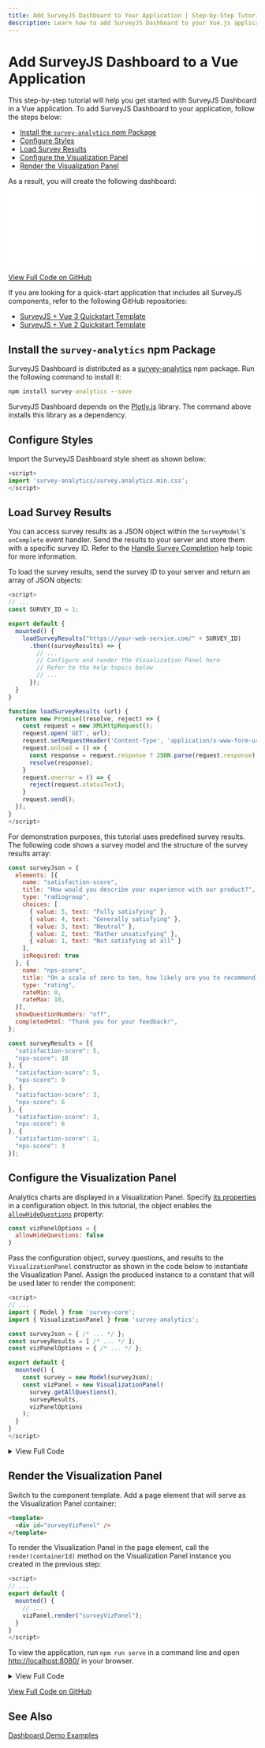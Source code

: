 ```yaml
---
title: Add SurveyJS Dashboard to Your Application | Step-by-Step Tutorial for Vue.js
description: Learn how to add SurveyJS Dashboard to your Vue.js application with this comprehensive step-by-step tutorial. Enhance your self-hosted surveying tool with powerful survey analytics capabilities.
---
```


# Add SurveyJS Dashboard to a Vue Application

This step-by-step tutorial will help you get started with SurveyJS Dashboard in a Vue application. To add SurveyJS Dashboard to your application, follow the steps below:

- [Install the `survey-analytics` npm Package](#install-the-survey-analytics-npm-package)
- [Configure Styles](#configure-styles)
- [Load Survey Results](#load-survey-results)
- [Configure the Visualization Panel](#configure-the-visualization-panel)
- [Render the Visualization Panel](#render-the-visualization-panel)

As a result, you will create the following dashboard:

<iframe src="/proxy/github/code-examples/get-started-analytics/html-css-js/index.html"
    style="width:100%; border:0; border-radius: 4px; overflow:hidden;"
></iframe>

[View Full Code on GitHub](https://github.com/surveyjs/code-examples/tree/main/get-started-analytics/vue (linkStyle))

If you are looking for a quick-start application that includes all SurveyJS components, refer to the following GitHub repositories:

- <a href="https://github.com/surveyjs/surveyjs_vue3_quickstart" target="_blank">SurveyJS + Vue 3 Quickstart Template</a>
- <a href="https://github.com/surveyjs/surveyjs_vue_quickstart" target="_blank">SurveyJS + Vue 2 Quickstart Template</a>

## Install the `survey-analytics` npm Package

SurveyJS Dashboard is distributed as a <a href="https://www.npmjs.com/package/survey-analytics" target="_blank">survey-analytics</a> npm package. Run the following command to install it:

```cmd
npm install survey-analytics --save
```

SurveyJS Dashboard depends on the <a href="https://github.com/plotly/plotly.js#readme" target="_blank">Plotly.js</a> library. The command above installs this library as a dependency.

## Configure Styles

Import the SurveyJS Dashboard style sheet as shown below:

```js
<script>
import 'survey-analytics/survey.analytics.min.css';
</script>
```

## Load Survey Results

You can access survey results as a JSON object within the `SurveyModel`'s `onComplete` event handler. Send the results to your server and store them with a specific survey ID. Refer to the [Handle Survey Completion](/Documentation/Library?id=get-started-vue#handle-survey-completion) help topic for more information.  

To load the survey results, send the survey ID to your server and return an array of JSON objects:

```js
<script>
// ...
const SURVEY_ID = 1;

export default {
  mounted() {
    loadSurveyResults("https://your-web-service.com/" + SURVEY_ID)
      .then((surveyResults) => {
        // ...
        // Configure and render the Visualization Panel here
        // Refer to the help topics below
        // ...
      });
  }
}

function loadSurveyResults (url) {
  return new Promise((resolve, reject) => {
    const request = new XMLHttpRequest();
    request.open('GET', url);
    request.setRequestHeader('Content-Type', 'application/x-www-form-urlencoded');
    request.onload = () => {
      const response = request.response ? JSON.parse(request.response) : [];
      resolve(response);
    }
    request.onerror = () => {
      reject(request.statusText);
    }
    request.send();
  });
}
</script>
```

For demonstration purposes, this tutorial uses predefined survey results. The following code shows a survey model and the structure of the survey results array:

```js
const surveyJson = {
  elements: [{
    name: "satisfaction-score",
    title: "How would you describe your experience with our product?",
    type: "radiogroup",
    choices: [
      { value: 5, text: "Fully satisfying" },
      { value: 4, text: "Generally satisfying" },
      { value: 3, text: "Neutral" },
      { value: 2, text: "Rather unsatisfying" },
      { value: 1, text: "Not satisfying at all" }
    ],
    isRequired: true
  }, {
    name: "nps-score",
    title: "On a scale of zero to ten, how likely are you to recommend our product to a friend or colleague?",
    type: "rating",
    rateMin: 0,
    rateMax: 10,
  }],
  showQuestionNumbers: "off",
  completedHtml: "Thank you for your feedback!",
};

const surveyResults = [{
  "satisfaction-score": 5,
  "nps-score": 10
}, {
  "satisfaction-score": 5,
  "nps-score": 9
}, {
  "satisfaction-score": 3,
  "nps-score": 6
}, {
  "satisfaction-score": 3,
  "nps-score": 6
}, {
  "satisfaction-score": 2,
  "nps-score": 3
}];
```

## Configure the Visualization Panel

Analytics charts are displayed in a Visualization Panel. Specify [its properties](/Documentation/Analytics?id=ivisualizationpaneloptions) in a configuration object. In this tutorial, the object enables the [`allowHideQuestions`](/Documentation/Analytics?id=ivisualizationpaneloptions#allowHideQuestions) property:

```js
const vizPanelOptions = {
  allowHideQuestions: false
}
```

Pass the configuration object, survey questions, and results to the `VisualizationPanel` constructor as shown in the code below to instantiate the Visualization Panel. Assign the produced instance to a constant that will be used later to render the component:

```js
<script>
// ...
import { Model } from 'survey-core';
import { VisualizationPanel } from 'survey-analytics';

const surveyJson = { /* ... */ };
const surveyResults = [ /* ... */ ];
const vizPanelOptions = { /* ... */ };

export default {
  mounted() {
    const survey = new Model(surveyJson);
    const vizPanel = new VisualizationPanel(
      survey.getAllQuestions(),
      surveyResults,
      vizPanelOptions
    );
  }
}
</script>
```

<details>
    <summary>View Full Code</summary>

```js
<template>

</template>

<script>
import 'survey-analytics/survey.analytics.min.css';
import { Model } from 'survey-core';
import { VisualizationPanel } from 'survey-analytics';

const surveyJson = {
  elements: [{
    name: "satisfaction-score",
    title: "How would you describe your experience with our product?",
    type: "radiogroup",
    choices: [
      { value: 5, text: "Fully satisfying" },
      { value: 4, text: "Generally satisfying" },
      { value: 3, text: "Neutral" },
      { value: 2, text: "Rather unsatisfying" },
      { value: 1, text: "Not satisfying at all" }
    ],
    isRequired: true
  }, {
    name: "nps-score",
    title: "On a scale of zero to ten, how likely are you to recommend our product to a friend or colleague?",
    type: "rating",
    rateMin: 0,
    rateMax: 10,
  }],
  showQuestionNumbers: "off",
  completedHtml: "Thank you for your feedback!",
};

const surveyResults = [{
  "satisfaction-score": 5,
  "nps-score": 10
}, {
  "satisfaction-score": 5,
  "nps-score": 9
}, {
  "satisfaction-score": 3,
  "nps-score": 6
}, {
  "satisfaction-score": 3,
  "nps-score": 6
}, {
  "satisfaction-score": 2,
  "nps-score": 3
}];

const vizPanelOptions = {
  allowHideQuestions: false
}

export default {
  name: 'survey-analytics',
  mounted() {
    const survey = new Model(surveyJson);
    const vizPanel = new VisualizationPanel(
      survey.getAllQuestions(),
      surveyResults,
      vizPanelOptions
    );
  }
}
</script>
```

</details>

## Render the Visualization Panel

Switch to the component template. Add a page element that will serve as the Visualization Panel container:

```html
<template>
  <div id="surveyVizPanel" />
</template>
```

To render the Visualization Panel in the page element, call the `render(containerId)` method on the Visualization Panel instance you created in the previous step:

```js
<script>
// ...
export default {
  mounted() {
    // ...
    vizPanel.render("surveyVizPanel");
  }
}
</script>
```

To view the application, run `npm run serve` in a command line and open [http://localhost:8080/](http://localhost:8080/) in your browser.

<details>
    <summary>View Full Code</summary>

```js
<template>
  <div id="surveyVizPanel" />
</template>

<script>
import 'survey-analytics/survey.analytics.min.css';
import { Model } from 'survey-core';
import { VisualizationPanel } from 'survey-analytics';

const surveyJson = {
  elements: [{
    name: "satisfaction-score",
    title: "How would you describe your experience with our product?",
    type: "radiogroup",
    choices: [
      { value: 5, text: "Fully satisfying" },
      { value: 4, text: "Generally satisfying" },
      { value: 3, text: "Neutral" },
      { value: 2, text: "Rather unsatisfying" },
      { value: 1, text: "Not satisfying at all" }
    ],
    isRequired: true
  }, {
    name: "nps-score",
    title: "On a scale of zero to ten, how likely are you to recommend our product to a friend or colleague?",
    type: "rating",
    rateMin: 0,
    rateMax: 10,
  }],
  showQuestionNumbers: "off",
  completedHtml: "Thank you for your feedback!",
};

const surveyResults = [{
  "satisfaction-score": 5,
  "nps-score": 10
}, {
  "satisfaction-score": 5,
  "nps-score": 9
}, {
  "satisfaction-score": 3,
  "nps-score": 6
}, {
  "satisfaction-score": 3,
  "nps-score": 6
}, {
  "satisfaction-score": 2,
  "nps-score": 3
}];

const vizPanelOptions = {
  allowHideQuestions: false
}

export default {
  name: 'survey-analytics',
  mounted() {
    const survey = new Model(surveyJson);
    const vizPanel = new VisualizationPanel(
      survey.getAllQuestions(),
      surveyResults,
      vizPanelOptions
    );
    vizPanel.render("surveyVizPanel");
  }
}
</script>
```
</details>

[View Full Code on GitHub](https://github.com/surveyjs/code-examples/tree/main/get-started-analytics/vue (linkStyle))

## See Also

[Dashboard Demo Examples](/dashboard/examples/ (linkStyle))